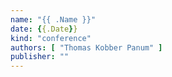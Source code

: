```yaml
---
name: "{{ .Name }}"
date: {{.Date}}
kind: "conference"
authors: [ "Thomas Kobber Panum" ]
publisher: ""
---
```


